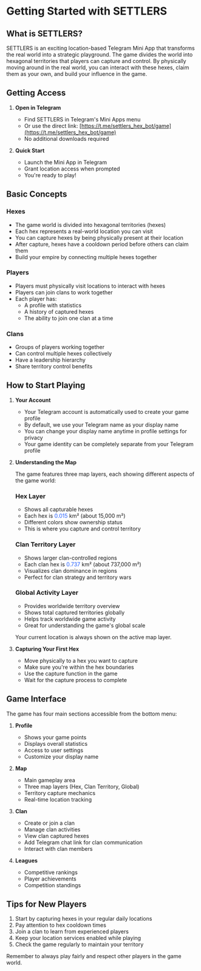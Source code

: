 # Getting Started with SETTLERS

## What is SETTLERS?

SETTLERS is an exciting location-based Telegram Mini App that transforms the real world into a strategic playground. The game divides the world into hexagonal territories that players can capture and control. By physically moving around in the real world, you can interact with these hexes, claim them as your own, and build your influence in the game.

## Getting Access

1. **Open in Telegram**
   - Find SETTLERS in Telegram's Mini Apps menu
   - Or use the direct link: [https://t.me/settlers_hex_bot/game](https://t.me/settlers_hex_bot/game)
   - No additional downloads required

2. **Quick Start**
   - Launch the Mini App in Telegram
   - Grant location access when prompted
   - You're ready to play!

## Basic Concepts

### Hexes

- The game world is divided into hexagonal territories (hexes)
- Each hex represents a real-world location you can visit
- You can capture hexes by being physically present at their location
- After capture, hexes have a cooldown period before others can claim them
- Build your empire by connecting multiple hexes together

### Players

- Players must physically visit locations to interact with hexes
- Players can join clans to work together
- Each player has:
  - A profile with statistics
  - A history of captured hexes
  - The ability to join one clan at a time

### Clans

- Groups of players working together
- Can control multiple hexes collectively
- Have a leadership hierarchy
- Share territory control benefits

## How to Start Playing

1. **Your Account**
   - Your Telegram account is automatically used to create your game profile
   - By default, we use your Telegram name as your display name
   - You can change your display name anytime in profile settings for privacy
   - Your game identity can be completely separate from your Telegram profile

2. **Understanding the Map**
   
   The game features three map layers, each showing different aspects of the game world:

   ### Hex Layer
   - Shows all capturable hexes
   - Each hex is <span style="color: #2962FF">0.015</span> km² (about 15,000 m²)
   - Different colors show ownership status
   - This is where you capture and control territory

   ### Clan Territory Layer
   - Shows larger clan-controlled regions
   - Each clan hex is <span style="color: #2962FF">0.737</span> km² (about 737,000 m²)
   - Visualizes clan dominance in regions
   - Perfect for clan strategy and territory wars

   ### Global Activity Layer
   - Provides worldwide territory overview
   - Shows total captured territories globally
   - Helps track worldwide game activity
   - Great for understanding the game's global scale

   Your current location is always shown on the active map layer.

3. **Capturing Your First Hex**
   - Move physically to a hex you want to capture
   - Make sure you're within the hex boundaries
   - Use the capture function in the game
   - Wait for the capture process to complete


## Game Interface

The game has four main sections accessible from the bottom menu:

1. **Profile**
   - Shows your game points
   - Displays overall statistics
   - Access to user settings
   - Customize your display name

2. **Map**
   - Main gameplay area
   - Three map layers (Hex, Clan Territory, Global)
   - Territory capture mechanics
   - Real-time location tracking

3. **Clan**
   - Create or join a clan
   - Manage clan activities
   - View clan captured hexes
   - Add Telegram chat link for clan communication
   - Interact with clan members

4. **Leagues**
   - Competitive rankings
   - Player achievements
   - Competition standings

## Tips for New Players

1. Start by capturing hexes in your regular daily locations
2. Pay attention to hex cooldown times
3. Join a clan to learn from experienced players
4. Keep your location services enabled while playing
5. Check the game regularly to maintain your territory


Remember to always play fairly and respect other players in the game world.

